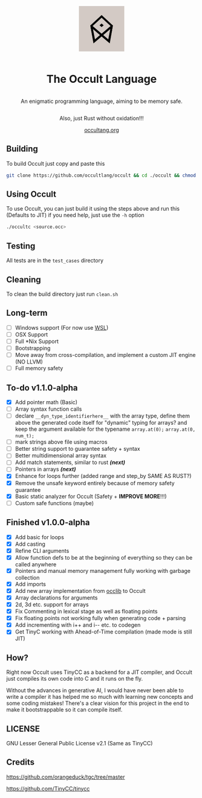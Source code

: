<div align="center" style="display:grid;place-items:center;">
<p>
    <a href="https://occultlang.org/" target="_blank"><img width="120" src="occult.jpg"></a>
</p>
<h1>The Occult Language</h1>
<p>An enigmatic programming language, aiming to be memory safe.</p>
<p>
Also, just Rust without oxidation!!!
</p>
<a href="https://occultlang.org/" target="_blank">occultang.org</a>
</div>

## Building
To build Occult just copy and paste this
```sh
git clone https://github.com/occultlang/occult && cd ./occult && chmod +x ./build.sh && ./build.sh
```

## Using Occult
To use Occult, you can just build it using the steps above and run this (Defaults to JIT) if you need help, just use the `-h` option
```sh
./occultc <source.occ>
```

## Testing
All tests are in the `test_cases` directory

## Cleaning
To clean the build directory just run `clean.sh`

## Long-term
- [ ] Windows support (For now use [WSL](https://learn.microsoft.com/en-us/windows/wsl/install))
- [ ] OSX Support
- [ ] Full *Nix Support
- [ ] Bootstrapping
- [ ] Move away from cross-compilation, and implement a custom JIT engine (NO LLVM)
- [ ] Full memory safety

## To-do v1.1.0-alpha
- [X] Add pointer math (Basic)
- [ ] Array syntax function calls
- [ ] declare `__dyn_type_identifierhere__` with the array type, define them above the generated code itself for "dynamic" typing for arrays? and keep the argument available for the typename `array.at(0);` `array.at(0, num_t);`
- [ ] mark strings above file using macros
- [ ] Better string support to guarantee safety + syntax
- [ ] Better multidimensional array syntax 
- [ ] Add match statements, similar to rust ***(next)***
- [ ] Pointers in arrays ***(next)***
- [x] Enhance for loops further (added range and step_by SAME AS RUST?)
- [x] Remove the unsafe keyword entirely because of memory safety guarantee
- [x] Basic static analyzer for Occult (Safety + **IMPROVE MORE**!!!)
- [ ] Custom safe functions (maybe)

## Finished v1.0.0-alpha
- [x] Add basic for loops
- [x] Add casting
- [x] Refine CLI arguments
- [x] Allow function defs to be at the beginning of everything so they can be called anywhere
- [x] Pointers and manual memory management fully working with garbage collection
- [x] Add imports
- [x] Add new array implementation from [occlib](https://github.com/occultlang/occlib) to Occult 
- [x] Array declarations for arguments 
- [x] 2d, 3d etc. support for arrays 
- [x] Fix Commenting in lexical stage as well as floating points
- [x] Fix floating points not working fully when generating code + parsing
- [x] Add incrementing with i++ and i-- etc. to codegen 
- [x] Get TinyC working with Ahead-of-Time compilation (made mode is still JIT)

## How?
Right now Occult uses TinyCC as a backend for a JIT compiler, and Occult just compiles its own code into C and it runs on the fly.

Without the advances in generative AI, I would have never been able to write a compiler it has helped me so much with learning new concepts and some coding mistakes!
There's a clear vision for this project in the end to make it bootstrappable so it can compile itself.

## LICENSE
GNU Lesser General Public License v2.1 (Same as TinyCC)

## Credits
https://github.com/orangeduck/tgc/tree/master

https://github.com/TinyCC/tinycc
